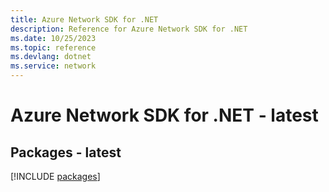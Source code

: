```yaml
---
title: Azure Network SDK for .NET
description: Reference for Azure Network SDK for .NET
ms.date: 10/25/2023
ms.topic: reference
ms.devlang: dotnet
ms.service: network
---
```

# Azure Network SDK for .NET - latest
## Packages - latest
[!INCLUDE [packages](network-index.md)]